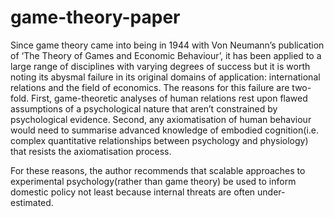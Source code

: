 # game-theory-paper

Since game theory came into being in 1944 with Von Neumann’s publication of ‘The Theory of Games and Economic Behaviour’, it has been applied to a large range of disciplines with varying degrees of success but it is worth noting its abysmal failure in its original domains of application: international relations and the field of economics. The reasons for this failure are two-fold. First, game-theoretic analyses of human relations rest upon flawed assumptions of a psychological nature that aren’t constrained by psychological evidence. Second, any axiomatisation of human behaviour would need to summarise advanced knowledge of embodied cognition(i.e. complex quantitative relationships between psychology and physiology) that resists the axiomatisation process.

For these reasons, the author recommends that scalable approaches to experimental psychology(rather than game theory) be used to inform domestic policy not least because internal threats are often under-estimated.
